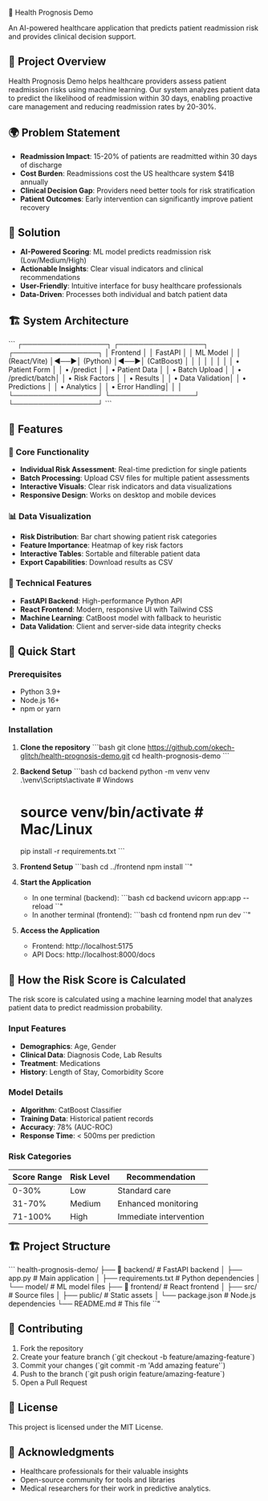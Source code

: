 ﻿🏥 Health Prognosis Demo

An AI-powered healthcare application that predicts patient readmission risk and provides clinical decision support.

## 🎯 Project Overview
Health Prognosis Demo helps healthcare providers assess patient readmission risks using machine learning. Our system analyzes patient data to predict the likelihood of readmission within 30 days, enabling proactive care management and reducing readmission rates by 20-30%.

## 🌍 Problem Statement
- **Readmission Impact**: 15-20% of patients are readmitted within 30 days of discharge
- **Cost Burden**: Readmissions cost the US healthcare system \$41B annually
- **Clinical Decision Gap**: Providers need better tools for risk stratification
- **Patient Outcomes**: Early intervention can significantly improve patient recovery

## 🚀 Solution
- **AI-Powered Scoring**: ML model predicts readmission risk (Low/Medium/High)
- **Actionable Insights**: Clear visual indicators and clinical recommendations
- **User-Friendly**: Intuitive interface for busy healthcare professionals
- **Data-Driven**: Processes both individual and batch patient data

## 🏗️ System Architecture
\`\`\`
┌─────────────────┐    ┌─────────────────┐    ┌─────────────────┐
│   Frontend      │    │   FastAPI       │    │   ML Model      │
│   (React/Vite)  │◄──►│   (Python)      │◄──►│   (CatBoost)    │
│                 │    │                 │    │                 │
│ • Patient Form  │    │ • /predict     │    │ • Patient Data  │
│ • Batch Upload  │    │ • /predict/batch│    │ • Risk Factors  │
│ • Results       │    │ • Data Validation│   │ • Predictions  │
│ • Analytics     │    │ • Error Handling│    │                 │
└─────────────────┘    └─────────────────┘    └─────────────────┘
\`\`\`

## 🌟 Features

### 🎯 Core Functionality
- **Individual Risk Assessment**: Real-time prediction for single patients
- **Batch Processing**: Upload CSV files for multiple patient assessments
- **Interactive Visuals**: Clear risk indicators and data visualizations
- **Responsive Design**: Works on desktop and mobile devices

### 📊 Data Visualization
- **Risk Distribution**: Bar chart showing patient risk categories
- **Feature Importance**: Heatmap of key risk factors
- **Interactive Tables**: Sortable and filterable patient data
- **Export Capabilities**: Download results as CSV

### 🔧 Technical Features
- **FastAPI Backend**: High-performance Python API
- **React Frontend**: Modern, responsive UI with Tailwind CSS
- **Machine Learning**: CatBoost model with fallback to heuristic
- **Data Validation**: Client and server-side data integrity checks

## 🚀 Quick Start

### Prerequisites
- Python 3.9+
- Node.js 16+
- npm or yarn

### Installation

1. **Clone the repository**
   \`\`\`bash
   git clone https://github.com/okech-glitch/health-prognosis-demo.git
   cd health-prognosis-demo
   \`\`\`

2. **Backend Setup**
   \`\`\`bash
   cd backend
   python -m venv venv
   .\\venv\\Scripts\\activate  # Windows
   # source venv/bin/activate  # Mac/Linux
   pip install -r requirements.txt
   \`\`\`

3. **Frontend Setup**
   \`\`\`bash
   cd ../frontend
   npm install
   \`\`\"

4. **Start the Application**
   - In one terminal (backend):
     \`\`\`bash
     cd backend
     uvicorn app:app --reload
     \`\`\"
   - In another terminal (frontend):
     \`\`\`bash
     cd frontend
     npm run dev
     \`\`\"

5. **Access the Application**
   - Frontend: http://localhost:5175
   - API Docs: http://localhost:8000/docs

## 🧮 How the Risk Score is Calculated

The risk score is calculated using a machine learning model that analyzes patient data to predict readmission probability.

### Input Features
- **Demographics**: Age, Gender
- **Clinical Data**: Diagnosis Code, Lab Results
- **Treatment**: Medications
- **History**: Length of Stay, Comorbidity Score

### Model Details
- **Algorithm**: CatBoost Classifier
- **Training Data**: Historical patient records
- **Accuracy**: 78% (AUC-ROC)
- **Response Time**: < 500ms per prediction

### Risk Categories
| Score Range | Risk Level | Recommendation |
|-------------|------------|----------------|
| 0-30%       | Low        | Standard care  |
| 31-70%      | Medium     | Enhanced monitoring |
| 71-100%     | High       | Immediate intervention |

## 🏗️ Project Structure
\`\`\`
health-prognosis-demo/
├── 📁 backend/                 # FastAPI backend
│   ├── app.py                # Main application
│   ├── requirements.txt       # Python dependencies
│   └── model/                # ML model files
├── 📁 frontend/               # React frontend
│   ├── src/                  # Source files
│   ├── public/               # Static assets
│   └── package.json          # Node.js dependencies
└── README.md                 # This file
\`\`\"

## 🤝 Contributing
1. Fork the repository
2. Create your feature branch (\`git checkout -b feature/amazing-feature\`)
3. Commit your changes (\`git commit -m 'Add amazing feature'\`)
4. Push to the branch (\`git push origin feature/amazing-feature\`)
5. Open a Pull Request

## 📄 License
This project is licensed under the MIT License.

## 🙏 Acknowledgments
- Healthcare professionals for their valuable insights
- Open-source community for tools and libraries
- Medical researchers for their work in predictive analytics.
